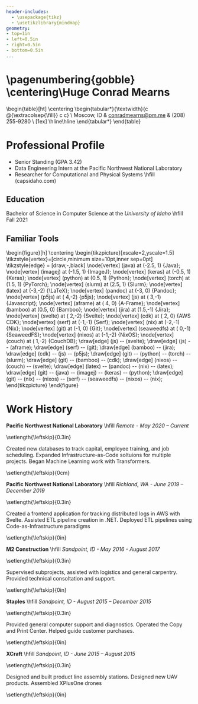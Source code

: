 ```yaml
---
header-includes:
  - \usepackage{tikz}
  - \usetikzlibrary{mindmap}
geometry:
- top=1in
- left=0.5in
- right=0.5in
- bottom=0.5in
...
```

\pagenumbering{gobble}
\centering\Huge Conrad Mearns
===============================================================================

\begin{table}[ht]
\centering
\begin{tabular*}{\textwidth}{c @{\extracolsep{\fill}} c c}
\\
Moscow, ID & conradmearns@pm.me & (208) 255-9280 \\ [1ex]
\hline\hline
\end{tabular*}
\end{table}


Professional Profile
===============================================================================

 - Senior Standing (GPA 3.42)
 - Data Engineering Intern at the Pacific Northwest National Laboratory
 - Researcher for Computational and Physical Systems \hfill (capsidaho.com)



## Education
Bachelor of Science in Computer Science at the *University of Idaho* \hfill Fall 2021



## Familiar Tools
<!-- SPLIT(graph.svg) -->
\begin{figure}[h]
\centering
\begin{tikzpicture}[xscale=2,yscale=1.5]
    \tikzstyle{vertex}=[circle,minimum size=10pt,inner sep=0pt]
    \tikzstyle{edge} = [draw,-,black]
    \node[vertex] (java)       at (-2.5, 1)  {Java};
    \node[vertex] (imagej)     at (-1.5, 1)  {ImageJ};
    \node[vertex] (keras)      at (-0.5, 1)  {Keras};
    \node[vertex] (python)     at (0.5, 1)  {Python};
    \node[vertex] (torch)      at (1.5, 1)  {PyTorch};
    \node[vertex] (slurm)      at (2.5, 1)  {Slurm};
    \node[vertex] (latex)      at (-3,-2)  {\LaTeX};
    \node[vertex] (pandoc)     at (-3, 0)  {Pandoc};
    \node[vertex] (p5js)       at ( 4,-2)  {p5js};
    \node[vertex] (js)         at ( 3,-1)  {Javascript};
    \node[vertex] (aframe)     at ( 4, 0)  {A-Frame};
    \node[vertex] (bamboo)     at (0.5, 0) {Bamboo};
    \node[vertex] (jira)       at (1.5,-1)  {Jira};
    \node[vertex] (svelte)     at ( 2,-2)  {Svelte};
    \node[vertex] (cdk)        at ( 2, 0)  {AWS CDK};
    \node[vertex] (serf)       at (-1,-1)  {Serf};
    \node[vertex] (nix)        at (-2,-1)  {Nix};
    \node[vertex] (git)        at (-1, 0)  {Git};
    \node[vertex] (seaweedfs)  at ( 0,-1)  {SeaweedFS};
    \node[vertex] (nixos)      at (-1,-2)  {NixOS};
    \node[vertex] (couch)      at ( 1,-2)  {CouchDB};
    \draw[edge] (js) -- (svelte);
    \draw[edge] (js) -- (aframe);
    \draw[edge] (serf) -- (git);
    \draw[edge] (bamboo) -- (jira);
    \draw[edge] (cdk) -- (js) -- (p5js);
    \draw[edge] (git) -- (python) -- (torch) -- (slurm);
    \draw[edge] (git) --  (bamboo) -- (cdk);
    \draw[edge] (nixos) -- (couch) -- (svelte);
    \draw[edge] (latex) -- (pandoc) -- (nix) -- (latex);
    \draw[edge] (git) -- (java) -- (imagej) -- (keras) -- (python);
    \draw[edge] (git) -- (nix) -- (nixos) -- (serf) -- (seaweedfs) -- (nixos) -- (nix);
\end{tikzpicture}
\end{figure}
<!-- ENDSPLIT -->


Work History
===============================================================================


**Pacific Northwest National Laboratory** \hfill _Remote - May 2020 – Current_

\setlength{\leftskip}{0.3in}

Created new databases to track capital, employee training, and job scheduling. Expanded Infrastructure-as-Code soltuions for multiple projects. Began Machine Learning work with Transformers.

\setlength{\leftskip}{0cm}



**Pacific Northwest National Laboratory** \hfill _Richland, WA - June 2019 – December 2019_

\setlength{\leftskip}{0.3in}

Created a frontend application for tracking distributed logs in AWS with Svelte. Assisted ETL pipeline creation in .NET. Deployed ETL pipelines using Code-as-Infrastructure paradigms

\setlength{\leftskip}{0in}



**M2 Construction** \hfill _Sandpoint, ID - May 2016 - August 2017_

\setlength{\leftskip}{0.3in}

Supervised subprojects, assisted with logistics and general carpentry. Provided technical consoltation and support.

\setlength{\leftskip}{0in}



**Staples** \hfill _Sandpoint, ID - August 2015 – December 2015_

\setlength{\leftskip}{0.3in}

Provided general computer support and diagnostics. Operated the Copy and Print Center. Helped guide customer purchases.

\setlength{\leftskip}{0in}



**XCraft** \hfill _Sandpoint, ID - June 2015 – August 2015_

\setlength{\leftskip}{0.3in}

Designed and built product line assembly stations. Designed new UAV products. Assembled XPlusOne drones

\setlength{\leftskip}{0in}
